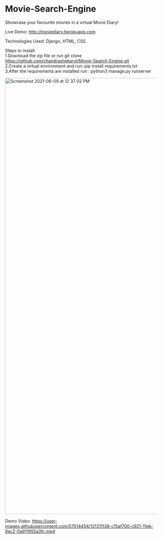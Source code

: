 # Movie-Search-Engine
Showcase your favourite movies in a virtual Movie Diary!

Live Demo: http://moviediary.herokuapp.com

Technologies Used: Django, HTML, CSS.

Steps to install:<br />
1.Download the zip file or run git clone https://github.com/chandrashekarvt/Movie-Search-Engine.git <br />
2.Create a virtual environment and run:  pip install requirements.txt<br />
3.After the requirements are installed run : python3 manage.py runserver<br />

<img width="1440" alt="Screenshot 2021-06-09 at 12 37 02 PM" src="https://user-images.githubusercontent.com/57014454/121309591-fc5c2b00-c91f-11eb-9cf1-376f4f6631d8.png">

Demo Video: 
https://user-images.githubusercontent.com/57014454/121311138-c15af700-c921-11eb-9ec2-0a911955a3fc.mp4
